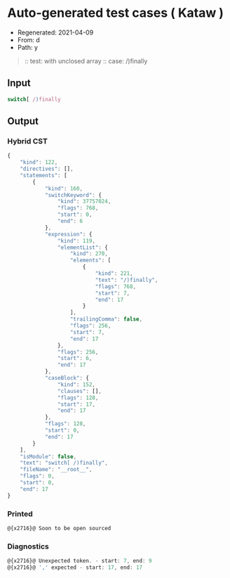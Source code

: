 # Auto-generated test cases ( Kataw )
- Regenerated: 2021-04-09
- From: d
- Path: y
> :: test: with unclosed array
> :: case: /)finally
## Input

`````js
switch[ /)finally
`````

## Output

### Hybrid CST

```javascript
{
    "kind": 122,
    "directives": [],
    "statements": [
        {
            "kind": 160,
            "switchKeyword": {
                "kind": 37757024,
                "flags": 768,
                "start": 0,
                "end": 6
            },
            "expression": {
                "kind": 119,
                "elementList": {
                    "kind": 270,
                    "elements": [
                        {
                            "kind": 221,
                            "text": "/)finally",
                            "flags": 768,
                            "start": 7,
                            "end": 17
                        }
                    ],
                    "trailingComma": false,
                    "flags": 256,
                    "start": 7,
                    "end": 17
                },
                "flags": 256,
                "start": 6,
                "end": 17
            },
            "caseBlock": {
                "kind": 152,
                "clauses": [],
                "flags": 128,
                "start": 17,
                "end": 17
            },
            "flags": 128,
            "start": 0,
            "end": 17
        }
    ],
    "isModule": false,
    "text": "switch[ /)finally",
    "fileName": "__root__",
    "flags": 0,
    "start": 0,
    "end": 17
}
```

### Printed

```javascript
@{x2716}@ Soon to be open sourced
```

### Diagnostics

```javascript
@{x2716}@ Unexpected token. - start: 7, end: 9
@{x2716}@ ',' expected - start: 17, end: 17

```

